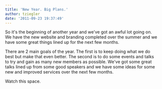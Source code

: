 ```yaml
---
title: 'New Year. Big Plans.'
author: tziegler
date: '2011-09-23 19:37:49'
---
```

So it's the beginning of another year and we've got an awful lot going on. We have the new website and branding completed over the summer and we have some great things lined up for the next few months.

There are 2 main goals of the year. The first is to keep doing what we do best but make that even better. The second is to do some events and talks to try and gain as many new members as possible. We've got some great talks lined up from some good speakers and we have some ideas for some new and improved services over the next few months.

Watch this space.